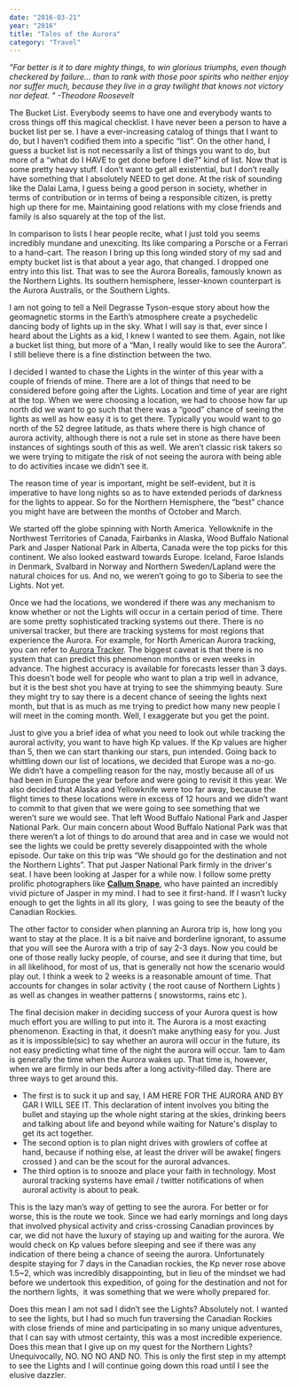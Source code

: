 ```yaml
---
date: "2016-03-21"
year: "2016"
title: "Tales of the Aurora"
category: "Travel"
---
```


*"Far better is it to dare mighty things, to win glorious triumphs, even though checkered by failure... than to rank with those poor spirits who neither enjoy nor suffer much, because they live in a gray twilight that knows not victory nor defeat. " -Theodore Roosevelt*

The Bucket List. Everybody seems to have one and everybody wants to cross things off this magical checklist. I have never been a person to have a bucket list per se. I have a ever-increasing catalog of things that I want to do, but I haven’t codified them into a specific “list”. On the other hand, I guess a bucket list is not necessarily a list of things you want to do, but more of a “what do I HAVE to get done before I die?” kind of list. Now that is some pretty heavy stuff. I don’t want to get all existential, but I don’t really have something that I absolutely NEED to get done. At the risk of sounding like the Dalai Lama, I guess being a good person in society, whether in terms of contribution or in terms of being a responsible citizen, is pretty high up there for me. Maintaining good relations with my close friends and family is also squarely at the top of the list.

In comparison to lists I hear people recite, what I just told you seems incredibly mundane and unexciting. Its like comparing a Porsche or a Ferrari to a hand-cart. The reason I bring up this long winded story of my sad and empty bucket list is that about a year ago, that changed. I dropped one entry into this list. That was to see the Aurora Borealis, famously known as the Northern Lights. Its southern hemisphere, lesser-known counterpart is the Aurora Australis, or the Southern Lights.

I am not going to tell a Neil Degrasse Tyson-esque story about how the geomagnetic storms in the Earth’s atmosphere create a psychedelic dancing body of lights up in the sky. What I will say is that, ever since I heard about the Lights as a kid, I knew I wanted to see them. Again, not like a bucket list thing, but more of a “Man, I really would like to see the Aurora”. I still believe there is a fine distinction between the two.

I decided I wanted to chase the Lights in the winter of this year with a couple of friends of mine. There are a lot of things that need to be considered before going after the Lights. Location and time of year are right at the top. When we were choosing a location, we had to choose how far up north did we want to go such that there was a “good” chance of seeing the lights as well as how easy it is to get there. Typically you would want to go north of the 52 degree latitude, as thats where there is high chance of aurora activity, although there is not a rule set in stone as there have been instances of sightings south of this as well. We aren’t classic risk takers so we were trying to mitigate the risk of not seeing the aurora with being able to do activities incase we didn’t see it.

The reason time of year is important, might be self-evident, but it is imperative to have long nights so as to have extended periods of darkness for the lights to appear. So for the Northern Hemisphere, the “best” chance you might have are between the months of October and March.

We started off the globe spinning with North America. Yellowknife in the Northwest Territories of Canada, Fairbanks in Alaska, Wood Buffalo National Park and Jasper National Park in Alberta, Canada were the top picks for this continent. We also looked eastward towards Europe. Iceland, Faroe Islands in Denmark, Svalbard in Norway and Northern Sweden/Lapland were the natural choices for us. And no, we weren’t going to go to Siberia to see the Lights. Not yet.

Once we had the locations, we wondered if there was any mechanism to know whether or not the Lights will occur in a certain period of time. There are some pretty sophisticated tracking systems out there. There is no universal tracker, but there are tracking systems for most regions that experience the Aurora. For example, for North American Aurora tracking, you can refer to [Aurora Tracker](http://www.aurora-service.org/aurora-forecast/). The biggest caveat is that there is no system that can predict this phenomenon months or even weeks in advance. The highest accuracy is available for forecasts lesser than 3 days. This doesn’t bode well for people who want to plan a trip well in advance, but it is the best shot you have at trying to see the shimmying beauty. Sure they might try to say there is a decent chance of seeing the lights next month, but that is as much as me trying to predict how many new people I will meet in the coming month. Well, I exaggerate but you get the point.

Just to give you a brief idea of what you need to look out while tracking the auroral activity, you want to have high Kp values. If the Kp values are higher than 5, then we can start thanking our stars, pun intended. Going back to whittling down our list of locations, we decided that Europe was a no-go. We didn’t have a compelling reason for the nay, mostly because all of us had been in Europe the year before and were going to revisit it this year. We also decided that Alaska and Yellowknife were too far away, because the flight times to these locations were in excess of 12 hours and we didn’t want to commit to that given that we were going to see something that we weren’t sure we would see. That left Wood Buffalo National Park and Jasper National Park. Our main concern about Wood Buffalo National Park was that there weren’t a lot of things to do around that area and in case we would not see the lights we could be pretty severely disappointed with the whole episode. Our take on this trip was “We should go for the destination and not the Northern Lights”. That put Jasper National Park firmly in the driver's seat. I have been looking at Jasper for a while now. I follow some pretty prolific photographers like **[Callum Snape](https://www.instagram.com/calsnape/)**, who have painted an incredibly vivid picture of Jasper in my mind. I had to see it first-hand. If I wasn’t lucky enough to get the lights in all its glory,  I was going to see the beauty of the Canadian Rockies.

The other factor to consider when planning an Aurora trip is, how long you want to stay at the place. It is a bit naive and borderline ignorant, to assume that you will see the Aurora with a trip of say 2-3 days. Now you could be one of those really lucky people, of course, and see it during that time, but in all likelihood, for most of us, that is generally not how the scenario would play out. I think a week to 2 weeks is a reasonable amount of time. That accounts for changes in solar activity ( the root cause of Northern Lights ) as well as changes in weather patterns ( snowstorms, rains etc ).

The final decision maker in deciding success of your Aurora quest is how much effort you are willing to put into it. The Aurora is a most exacting phenomenon. Exacting in that, it doesn’t make anything easy for you. Just as it is impossible(sic) to say whether an aurora will occur in the future, its not easy predicting what time of the night the aurora will occur. 1am to 4am is generally the time when the Aurora wakes up. That time is, however, when we are firmly in our beds after a long activity-filled day. There are three ways to get around this.

- The first is to suck it up and say, I AM HERE FOR THE AURORA AND BY GAR I WILL SEE IT. This declaration of intent involves you biting the bullet and staying up the whole night staring at the skies, drinking beers and talking about life and beyond while waiting for Nature's display to get its act together.
- The second option is to plan night drives with growlers of coffee at hand, because if nothing else, at least the driver will be awake( fingers crossed ) and can be the scout for the auroral advances.
- The third option is to snooze and place your faith in technology. Most auroral tracking systems have email / twitter notifications of when auroral activity is about to peak.

This is the lazy man’s way of getting to see the aurora. For better or for worse, this is the route we took. Since we had early mornings and long days that involved physical activity and criss-crossing Canadian provinces by car, we did not have the luxury of staying up and waiting for the aurora. We would check on Kp values before sleeping and see if there was any indication of there being a chance of seeing the aurora. Unfortunately despite staying for 7 days in the Canadian rockies, the Kp never rose above 1.5~2, which was incredibly disappointing, but in lieu of the mindset we had before we undertook this expedition, of going for the destination and not for the northern lights,  it was something that we were wholly prepared for.

Does this mean I am not sad I didn’t see the Lights? Absolutely not. I wanted to see the lights, but I had so much fun traversing the Canadian Rockies with close friends of mine and participating in so many unique adventures, that I can say with utmost certainty, this was a most incredible experience. Does this mean that I give up on my quest for the Northern Lights? Unequivocally, NO. NO NO AND NO. This is only the first step in my attempt to see the Lights and I will continue going down this road until I see the elusive dazzler.
